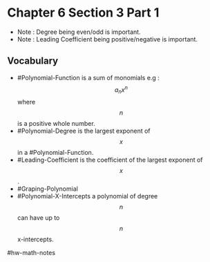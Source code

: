 # Chapter 6 Section 3 Part 1
- Note : Degree being even/odd is important.
- Note : Leading Coefficient being positive/negative is important.

## Vocabulary
- #Polynomial-Function is a sum of monomials e.g : $$a_n x^n$$ where $$n$$ is a positive whole number.
- #Polynomial-Degree is the largest exponent of $$x$$ in a #Polynomial-Function.
- #Leading-Coefficient is the coefficient of the largest exponent of $$x$$.
- #Graping-Polynomial
- #Polynomial-X-Intercepts a polynomial of degree $$n$$ can have up to $$n$$ x-intercepts.

#hw-math-notes
